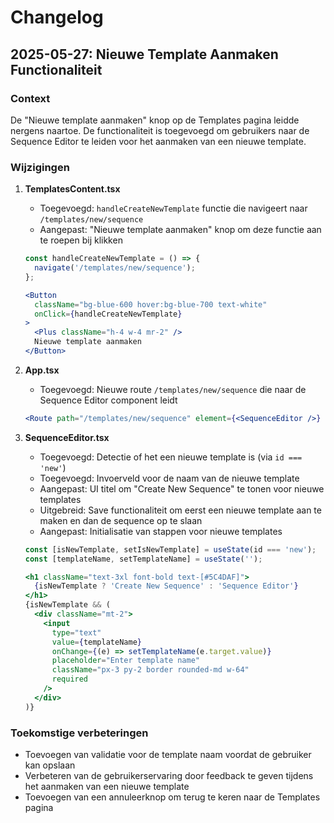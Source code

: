 # Changelog

## 2025-05-27: Nieuwe Template Aanmaken Functionaliteit

### Context
De "Nieuwe template aanmaken" knop op de Templates pagina leidde nergens naartoe. De functionaliteit is toegevoegd om gebruikers naar de Sequence Editor te leiden voor het aanmaken van een nieuwe template.

### Wijzigingen

1. **TemplatesContent.tsx**
   - Toegevoegd: `handleCreateNewTemplate` functie die navigeert naar `/templates/new/sequence`
   - Aangepast: "Nieuwe template aanmaken" knop om deze functie aan te roepen bij klikken

   ```typescript
   const handleCreateNewTemplate = () => {
     navigate('/templates/new/sequence');
   };
   ```

   ```jsx
   <Button 
     className="bg-blue-600 hover:bg-blue-700 text-white"
     onClick={handleCreateNewTemplate}
   >
     <Plus className="h-4 w-4 mr-2" />
     Nieuwe template aanmaken
   </Button>
   ```

2. **App.tsx**
   - Toegevoegd: Nieuwe route `/templates/new/sequence` die naar de Sequence Editor component leidt

   ```jsx
   <Route path="/templates/new/sequence" element={<SequenceEditor />} />
   ```

3. **SequenceEditor.tsx**
   - Toegevoegd: Detectie of het een nieuwe template is (via `id === 'new'`)
   - Toegevoegd: Invoerveld voor de naam van de nieuwe template
   - Aangepast: UI titel om "Create New Sequence" te tonen voor nieuwe templates
   - Uitgebreid: Save functionaliteit om eerst een nieuwe template aan te maken en dan de sequence op te slaan
   - Aangepast: Initialisatie van stappen voor nieuwe templates

   ```typescript
   const [isNewTemplate, setIsNewTemplate] = useState(id === 'new');
   const [templateName, setTemplateName] = useState('');
   ```

   ```jsx
   <h1 className="text-3xl font-bold text-[#5C4DAF]">
     {isNewTemplate ? 'Create New Sequence' : 'Sequence Editor'}
   </h1>
   {isNewTemplate && (
     <div className="mt-2">
       <input
         type="text"
         value={templateName}
         onChange={(e) => setTemplateName(e.target.value)}
         placeholder="Enter template name"
         className="px-3 py-2 border rounded-md w-64"
         required
       />
     </div>
   )}
   ```

### Toekomstige verbeteringen
- Toevoegen van validatie voor de template naam voordat de gebruiker kan opslaan
- Verbeteren van de gebruikerservaring door feedback te geven tijdens het aanmaken van een nieuwe template
- Toevoegen van een annuleerknop om terug te keren naar de Templates pagina
